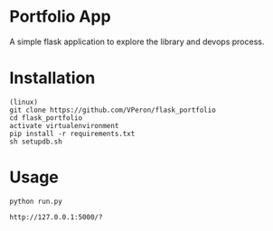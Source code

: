 # Portfolio App

A simple flask application to explore the library and devops process.

# Installation
    (linux)
    git clone https://github.com/VPeron/flask_portfolio
    cd flask_portfolio
    activate virtualenvironment
    pip install -r requirements.txt
    sh setupdb.sh

# Usage

    python run.py

    http://127.0.0.1:5000/?




